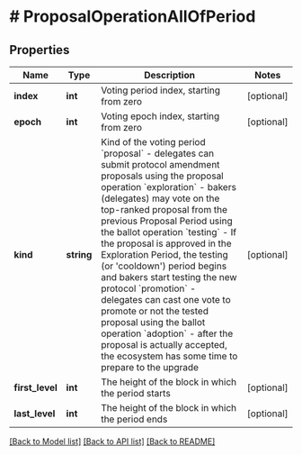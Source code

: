 # # ProposalOperationAllOfPeriod

## Properties

Name | Type | Description | Notes
------------ | ------------- | ------------- | -------------
**index** | **int** | Voting period index, starting from zero | [optional]
**epoch** | **int** | Voting epoch index, starting from zero | [optional]
**kind** | **string** | Kind of the voting period &#x60;proposal&#x60; - delegates can submit protocol amendment proposals using the proposal operation &#x60;exploration&#x60; -  bakers (delegates) may vote on the top-ranked proposal from the previous Proposal Period using the ballot operation &#x60;testing&#x60; - If the proposal is approved in the Exploration Period, the testing (or &#39;cooldown&#39;) period begins and bakers start testing the new protocol &#x60;promotion&#x60; - delegates can cast one vote to promote or not the tested proposal using the ballot operation &#x60;adoption&#x60; - after the proposal is actually accepted, the ecosystem has some time to prepare to the upgrade | [optional]
**first_level** | **int** | The height of the block in which the period starts | [optional]
**last_level** | **int** | The height of the block in which the period ends | [optional]

[[Back to Model list]](../../README.md#models) [[Back to API list]](../../README.md#endpoints) [[Back to README]](../../README.md)
